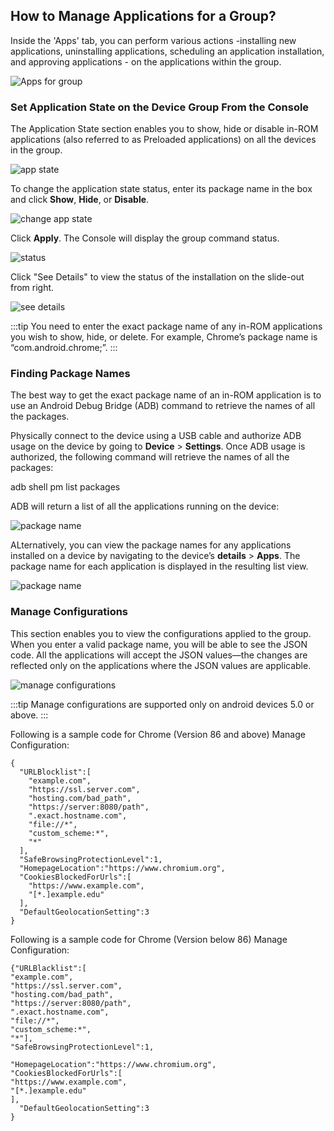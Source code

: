 ##  How to Manage Applications for a Group?

  

Inside the 'Apps' tab, you can perform various actions -installing new applications, uninstalling applications, scheduling an application installation, and approving applications - on the applications within the group. 

  

![Apps for group](./images/groupapps/44_DeviceGroup_Manage_Apps.png)



###  Set Application State on the Device Group From the Console

  
The Application State section enables you to show, hide or disable in-ROM applications (also referred to as Preloaded applications) on all the devices in the group.

  

![app state](./images/groupapps/61_DeviceGroup_Manage_App_state.png)

  

To change the application state status, enter its package name in the box and click **Show**, **Hide**, or **Disable**.

  

![change app state](./images/groupapps/62_DeviceGroup_Manage_App_state_package_Name.png)

  

Click **Apply**. The Console will display the group command status.

  

![status](./images/groupapps/63_DeviceGroup_Manage_App_state_package_Name_View_Details.png)

  

Click "See Details" to view the status of the installation on the slide-out from right.

![see details](./images/groupapps/64_DeviceGroup_Manage_App_state_package_Name_View_Details_Status.png)

:::tip
You need to enter the exact package name of any in-ROM applications you wish to show, hide, or delete. For example, Chrome’s package name is “com.android.chrome;”.
:::

 
###  Finding Package Names

The best way to get the exact package name of an in-ROM application is to use an Android Debug Bridge (ADB) command to retrieve the names of all the packages.

Physically connect to the device using a USB cable and authorize ADB usage on the device by going to **Device** > **Settings**. Once ADB usage is authorized, the following command will retrieve the names of all the packages:

adb shell pm list packages

ADB will return a list of all the applications running on the device:

![package name](./images/groupapps/65_DeviceGroup_Manage_App_state_find_package_Name_.png)

ALternatively, you can view the package names for any applications installed on a device by navigating to the device’s **details** > **Apps**. The package name for each application is displayed in the resulting list view.

![package name](./images/groupapps/65-a_Packagename.png)

### Manage Configurations

This section enables you to view the configurations applied to the group. When you enter a valid package name, you will be able to see the JSON code. All the applications will accept the JSON values—the changes are reflected only on the applications where the JSON values are applicable.

![manage configurations](./images/groupapps/66-DeviceGroups-ManageConfig.png)

  
:::tip
Manage configurations are supported only on android devices 5.0 or above.
:::

Following is a sample code for Chrome (Version 86 and above) Manage Configuration:
```
{
  "URLBlocklist":[
    "example.com",
    "https://ssl.server.com",
    "hosting.com/bad_path",
    "https://server:8080/path",
    ".exact.hostname.com",
    "file://*",
    "custom_scheme:*",
    "*"
  ],
  "SafeBrowsingProtectionLevel":1,
  "HomepageLocation":"https://www.chromium.org",
  "CookiesBlockedForUrls":[
    "https://www.example.com",
    "[*.]example.edu"
  ],
  "DefaultGeolocationSetting":3
}
```

Following is a sample code for Chrome (Version below 86) Manage Configuration:


    {"URLBlacklist":[
    "example.com",
    "https://ssl.server.com",
    "hosting.com/bad_path",
    "https://server:8080/path",
    ".exact.hostname.com",
    "file://*",
    "custom_scheme:*",
    "*"],
    "SafeBrowsingProtectionLevel":1,

    "HomepageLocation":"https://www.chromium.org", "CookiesBlockedForUrls":[
    "https://www.example.com",
    "[*.]example.edu"
    ],
      "DefaultGeolocationSetting":3     
    }
